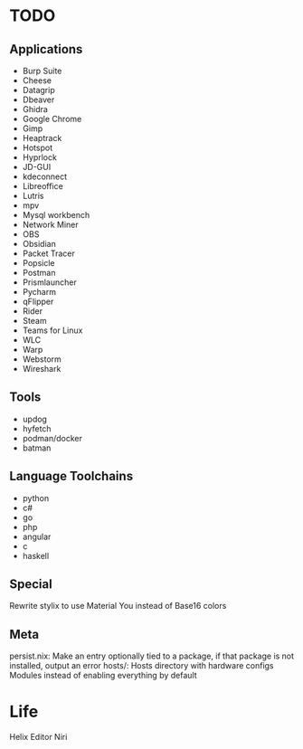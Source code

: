 # TODO
## Applications
- Burp Suite
- Cheese
- Datagrip
- Dbeaver
- Ghidra
- Google Chrome
- Gimp
- Heaptrack
- Hotspot
- Hyprlock
- JD-GUI
- kdeconnect
- Libreoffice
- Lutris
- mpv
- Mysql workbench
- Network Miner
- OBS
- Obsidian
- Packet Tracer
- Popsicle
- Postman
- Prismlauncher
- Pycharm
- qFlipper
- Rider
- Steam
- Teams for Linux
- WLC
- Warp
- Webstorm
- Wireshark

## Tools
- updog
- hyfetch
- podman/docker
- batman

## Language Toolchains
- python
- c#
- go
- php
- angular
- c
- haskell

## Special
Rewrite stylix to use Material You instead of Base16 colors

## Meta
persist.nix: Make an entry optionally tied to a package, if that package is not installed, output an error
hosts/: Hosts directory with hardware configs
Modules instead of enabling everything by default

# Life
Helix Editor
Niri
